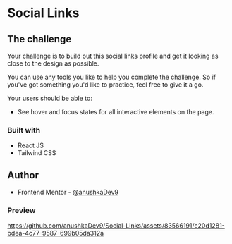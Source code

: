 # Social Links
 ## The challenge

Your challenge is to build out this social links profile and get it looking as close to the design as possible.

You can use any tools you like to help you complete the challenge. So if you've got something you'd like to practice, feel free to give it a go.

Your users should be able to: 

- See hover and focus states for all interactive elements on the page.
 ### Built with
- React JS
- Tailwind CSS
## Author
- Frontend Mentor - [@anushkaDev9](https://www.frontendmentor.io/profile/anushkaDev9)
### Preview 
https://github.com/anushkaDev9/Social-Links/assets/83566191/c20d1281-bdea-4c77-9587-699b05da312a

